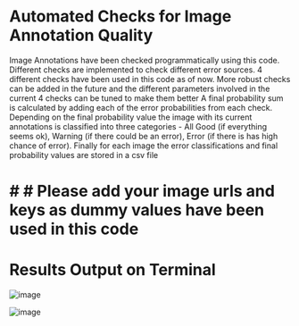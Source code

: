 # Automated Checks for Image Annotation Quality
Image Annotations have been checked programmatically using this code. Different checks are implemented to check different error sources. 4 different checks have been used in this code as of now.
More robust checks can be added in the future and the different parameters involved in the current 4 checks can be tuned to make them better
A final probability sum is calculated by adding each of the error probabilities from each check. 
Depending on the final probability value the image with its current annotations is classified into three categories  - All Good (if everything seems ok), Warning (if there could be an error), Error (if there is has high chance of error). Finally for each image the error classifications and final probability values are stored in a csv file 

# # # Please add your image urls and keys as dummy values have been used in this code

# Results Output on Terminal
![image](https://github.com/user-attachments/assets/cabf0dbe-4873-47c4-8da8-d3563e7ffe85)

![image](https://github.com/user-attachments/assets/ddc38e65-bee3-406d-a517-5790db79a885)


